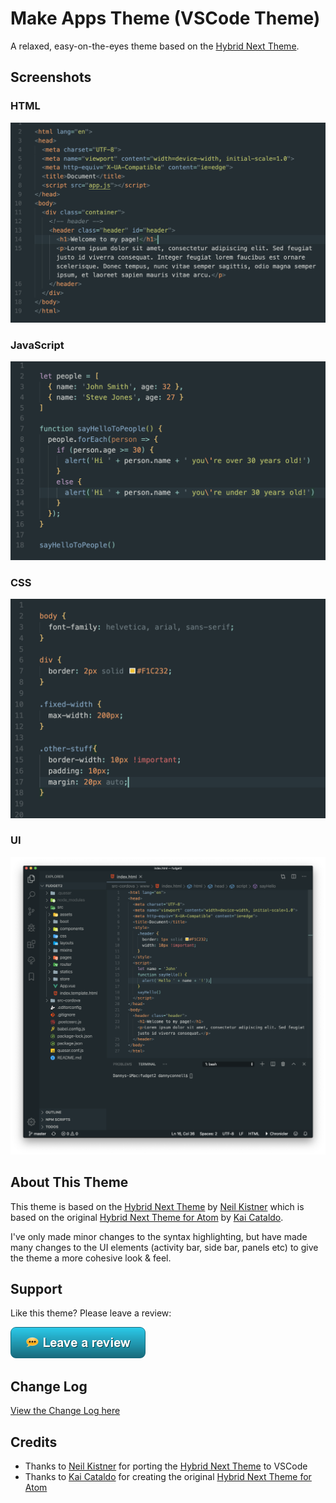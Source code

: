 # Make Apps Theme (VSCode Theme)

A relaxed, easy-on-the-eyes theme based on the [Hybrid Next Theme](https://marketplace.visualstudio.com/items?itemName=wyze.theme-hybrid-next&ssr=false#overview).

## Screenshots

### HTML

![ScreenshotHTML](./images/ScreenshotHTML.png)

### JavaScript

![ScreenshotJavaScript](./images/ScreenshotJavaScript.png)

### CSS

![ScreenshotCSS](./images/ScreenshotCSS.png)

### UI

![ScreenshotUI](./images/ScreenshotUI.png)

## About This Theme

This theme is based on the [Hybrid Next Theme](https://marketplace.visualstudio.com/items?itemName=wyze.theme-hybrid-next&ssr=false#overview) by [Neil Kistner](https://github.com/wyze) which is based on the original [Hybrid Next Theme for Atom](https://github.com/kaicataldo/hybrid-next-syntax) by [Kai Cataldo](https://github.com/kaicataldo).

I've only made minor changes to the syntax highlighting, but have made many changes to the UI elements (activity bar, side bar, panels etc) to give the theme a more cohesive look & feel.

## Support

Like this theme? Please leave a review:

[![LeaveAReview](./images/ButtonLeaveAReview.png)](https://marketplace.visualstudio.com/items?itemName=dannyconnell.make-apps-theme&ssr=false#review-details "Leave a review")

## Change Log

[View the Change Log here](https://github.com/dannyconnell/vscode-make-apps-theme/blob/master/CHANGELOG.md)

## Credits

- Thanks to [Neil Kistner](https://github.com/wyze) for porting the [Hybrid Next Theme](https://marketplace.visualstudio.com/items?itemName=wyze.theme-hybrid-next&ssr=false#overview) to VSCode
- Thanks to [Kai Cataldo](https://github.com/kaicataldo) for creating the original [Hybrid Next Theme for Atom](https://github.com/kaicataldo/hybrid-next-syntax)